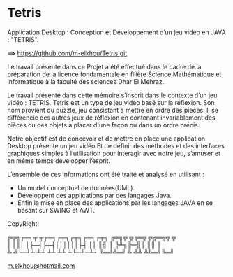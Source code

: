 # Tetris
Application Desktop : Conception et Développement d’un jeu vidéo en JAVA : "TETRIS".

==> https://github.com/m-elkhou/Tetris.git

Le travail présenté dans ce Projet a été effectué dans le cadre de la préparation de la licence fondamentale en filière Science Mathématique et informatique à la faculté des sciences Dhar El Mehraz.

Le travail présenté dans cette mémoire s’inscrit dans le contexte d’un jeu vidéo : TETRIS. Tetris est un type de jeu vidéo basé sur la réflexion. Son nom provient du puzzle, jeu consistant à mettre en ordre des pièces. Il se différencie des autres jeux de réflexion en contenant invariablement des pièces ou des objets à placer d'une façon ou dans un ordre précis.

Notre objectif est de concevoir et de mettre en place une application Desktop présente un jeu vidéo Et de définir des méthodes et des interfaces graphiques simples à l’utilisation pour interagir avec notre jeu, s’amuser et en même temps développer l’esprit.

L’ensemble de ces informations ont été traité et analysé en utilisant :

- Un model conceptuel de données(UML). 
- Développent des applications par des langages Java. 
- Enfin la mise en place des applications par les langages JAVA en se basant sur SWING et AWT.

CopyRight:

╔╦╗┌─┐┬ ┬┌─┐┌┬┐┌┬┐┌─┐┌┬┐  ╔═╗╦    ╦╔═╦ ╦╔═╗╦ ╦<br />
║║║│ │├─┤├─┤││││││├┤  ││  ║╣ ║    ╠╩╗╠═╣║ ║║ ║<br />
╩ ╩└─┘┴ ┴┴ ┴┴ ┴┴ ┴└─┘─┴┘  ╚═╝╩═╝  ╩ ╩╩ ╩╚═╝╚═╝

m.elkhou@hotmail.com
